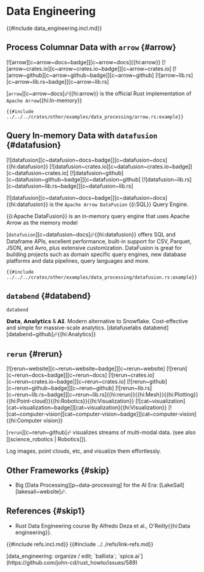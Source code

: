 # Data Engineering

{{#include data_engineering.incl.md}}

## Process Columnar Data with `arrow` {#arrow}

[![arrow][c~arrow~docs~badge]][c~arrow~docs]{{hi:arrow}}
[![arrow~crates.io][c~arrow~crates.io~badge]][c~arrow~crates.io]
[![arrow~github][c~arrow~github~badge]][c~arrow~github]
[![arrow~lib.rs][c~arrow~lib.rs~badge]][c~arrow~lib.rs]

[`arrow`][c~arrow~docs]⮳{{hi:arrow}} is the official Rust implementation of `Apache Arrow`{{hi:In-memory}}

```rust,editable
{{#include ../../../crates/other/examples/data_processing/arrow.rs:example}}
```

## Query In-memory Data with `datafusion` {#datafusion}

[![datafusion][c~datafusion~docs~badge]][c~datafusion~docs]{{hi:datafusion}}
[![datafusion~crates.io][c~datafusion~crates.io~badge]][c~datafusion~crates.io]
[![datafusion~github][c~datafusion~github~badge]][c~datafusion~github]
[![datafusion~lib.rs][c~datafusion~lib.rs~badge]][c~datafusion~lib.rs]

[![datafusion][c~datafusion~docs~badge]][c~datafusion~docs]{{hi:datafusion}} is the `Apache Arrow DataFusion` {{i:SQL}} Query Engine.

{{i:Apache DataFusion}} is an in-memory query engine that uses Apache Arrow as the memory model

[`datafusion`][c~datafusion~docs]⮳{{hi:datafusion}} offers SQL and Dataframe APIs, excellent performance, built-in support for CSV, Parquet, JSON, and Avro, plus extensive customization. DataFusion is great for building projects such as domain specific query engines, new database platforms and data pipelines, query languages and more.

```rust,editable
{{#include ../../../crates/other/examples/data_processing/datafusion.rs:example}}
```

## `databend` {#databend}

`databend`

𝗗𝗮𝘁𝗮, 𝗔𝗻𝗮𝗹𝘆𝘁𝗶𝗰𝘀 & 𝗔𝗜. Modern alternative to Snowflake. Cost-effective and simple for massive-scale analytics. [datafuselabs databend][databend~github]⮳{{hi:Analytics}}

## `rerun` {#rerun}

[![rerun~website][c~rerun~website~badge]][c~rerun~website] [![rerun][c~rerun~docs~badge]][c~rerun~docs] [![rerun~crates.io][c~rerun~crates.io~badge]][c~rerun~crates.io] [![rerun~github][c~rerun~github~badge]][c~rerun~github] [![rerun~lib.rs][c~rerun~lib.rs~badge]][c~rerun~lib.rs]{{hi:rerun}}{{hi:Mesh}}{{hi:Plotting}}{{hi:Point-cloud}}{{hi:Robotics}}{{hi:Visualization}} [![cat~visualization][cat~visualization~badge]][cat~visualization]{{hi:Visualization}} [![cat~computer-vision][cat~computer-vision~badge]][cat~computer-vision]{{hi:Computer vision}}

[`rerun`][c~rerun~github]⮳ visualizes streams of multi-modal data. (see also [[science_robotics | Robotics]]).

Log images, point clouds, etc, and visualize them effortlessly.

## Other Frameworks {#skip}

- Big [Data Processing][p~data-processing] for the AI Era: [LakeSail][lakesail~website]⮳.

## References {#skip1}

- Rust Data Engineering course By Alfredo Deza et al., O'Reilly{{hi:Data engineering}}.

{{#include refs.incl.md}}
{{#include ../../refs/link-refs.md}}

<div class="hidden">
[data_engineering: organize / edit; `ballista`; `spice.ai`](https://github.com/john-cd/rust_howto/issues/589)
</div>
